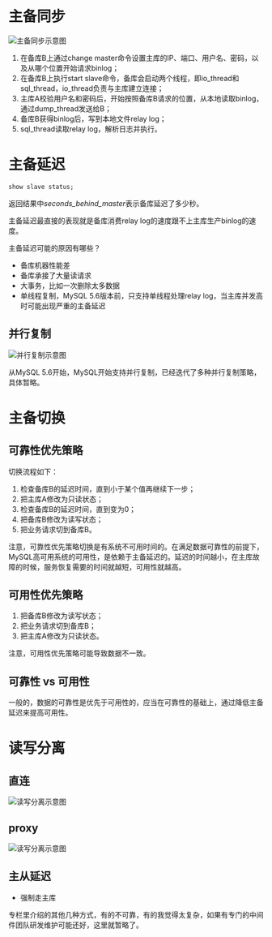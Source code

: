 # 主备同步
![主备同步示意图](https://static001.geekbang.org/resource/image/a6/a3/a66c154c1bc51e071dd2cc8c1d6ca6a3.png)

1. 在备库B上通过change master命令设置主库的IP、端口、用户名、密码，以及从哪个位置开始请求binlog；
2. 在备库B上执行start slave命令，备库会启动两个线程，即io_thread和sql_thread，io_thread负责与主库建立连接；
3. 主库A校验用户名和密码后，开始按照备库B请求的位置，从本地读取binlog，通过dump_thread发送给B；
4. 备库B获得binlog后，写到本地文件relay log；
5. sql_thread读取relay log，解析日志并执行。

# 主备延迟
```sql
show slave status;
```
返回结果中*seconds_behind_master*表示备库延迟了多少秒。

主备延迟最直接的表现就是备库消费relay log的速度跟不上主库生产binlog的速度。

主备延迟可能的原因有哪些？
- 备库机器性能差
- 备库承接了大量读请求
- 大事务，比如一次删除太多数据
- 单线程复制，MySQL 5.6版本前，只支持单线程处理relay log，当主库并发高时可能出现严重的主备延迟

## 并行复制
![并行复制示意图](https://static001.geekbang.org/resource/image/bc/45/bcf75aa3b0f496699fd7885426bc6245.png)

从MySQL 5.6开始，MySQL开始支持并行复制，已经迭代了多种并行复制策略，具体暂略。

# 主备切换
## 可靠性优先策略
切换流程如下：
1. 检查备库B的延迟时间，直到小于某个值再继续下一步；
2. 把主库A修改为只读状态；
3. 检查备库B的延迟时间，直到变为0；
4. 把备库B修改为读写状态；
5. 把业务请求切到备库B。

注意，可靠性优先策略切换是有系统不可用时间的。在满足数据可靠性的前提下，MySQL高可用系统的可用性，是依赖于主备延迟的。延迟的时间越小，在主库故障的时候，服务恢复需要的时间就越短，可用性就越高。

## 可用性优先策略
1. 把备库B修改为读写状态；
2. 把业务请求切到备库B；
3. 把主库A修改为只读状态。

注意，可用性优先策略可能导致数据不一致。

## 可靠性 vs 可用性
一般的，数据的可靠性是优先于可用性的，应当在可靠性的基础上，通过降低主备延迟来提高可用性。

# 读写分离
## 直连
![读写分离示意图](https://static001.geekbang.org/resource/image/aa/79/aadb3b956d1ffc13ac46515a7d619e79.png)

## proxy
![读写分离示意图](https://static001.geekbang.org/resource/image/1b/45/1b1ea74a48e1a16409e9b4d02172b945.jpg)

## 主从延迟
- 强制走主库

专栏里介绍的其他几种方式，有的不可靠，有的我觉得太复杂，如果有专门的中间件团队研发维护可能还好，这里就暂略了。